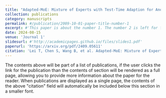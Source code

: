 ```yaml
---
title: "Adapted-MoE: Mixture of Experts with Test-Time Adaption for Anomaly Detection"
collection: publications
category: manuscripts
permalink: #/publication/2009-10-01-paper-title-number-1
excerpt: #'This paper is about the number 1. The number 2 is left for future work.'
date: 2024-08-15
venue: 'Journal 1'
slidesurl: #'http://academicpages.github.io/files/slides1.pdf'
paperurl: 'https://arxiv.org/pdf/2409.05611'
citation: 'Lei T, Chen S, Wang B, et al. Adapted-MoE: Mixture of Experts with Test-Time Adaption for Anomaly Detection[J]. arXiv preprint arXiv:2409.05611, 2024.'
---
```


The contents above will be part of a list of publications, if the user clicks the link for the publication than the contents of section will be rendered as a full page, allowing you to provide more information about the paper for the reader. When publications are displayed as a single page, the contents of the above "citation" field will automatically be included below this section in a smaller font.